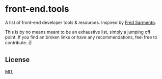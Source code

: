 # front-end.tools
A list of front-end developer tools & resources. Inspired by [Fred Sarmento](http://fredsarmento.me/frontend-tools/).

This is by no means meant to be an exhaustive list, simply a jumping off point. If you find an broken links or have any recommendations, feel free to contribute. :v:

## License
[MIT](https://github.com/taylorbryant/front-end.tools/blob/master/LICENSE.md)
